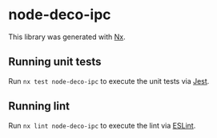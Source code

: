 # node-deco-ipc

This library was generated with [Nx](https://nx.dev).

## Running unit tests

Run `nx test node-deco-ipc` to execute the unit tests via [Jest](https://jestjs.io).

## Running lint

Run `nx lint node-deco-ipc` to execute the lint via [ESLint](https://eslint.org/).
